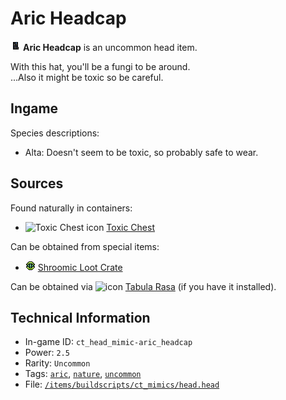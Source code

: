 # Aric Headcap

<img src="https://raw.githubusercontent.com/Ceterai/Enternia/main/items/armors/alta/tier6/ceterai/legwear/icon.png" alt="Aric Headcap icon" loading="lazy" height="16px" width="auto" /> **Aric Headcap** is an uncommon head item.

With this hat, you'll be a fungi to be around.  
...Also it might be toxic so be careful.

## Ingame

Species descriptions:

- Alta: Doesn't seem to be toxic, so probably safe to wear.

## Sources

Found naturally in containers:

- <img src="https://starbounder.org/mediawiki/images/c/c4/Toxic-Chest.png" alt="Toxic Chest icon" loading="lazy" height="12px" width="12px" /> [Toxic Chest](https://starbounder.org/Toxic_Chest)

Can be obtained from special items:

- <img src="https://raw.githubusercontent.com/Ceterai/Enternia/main/items/active/alta/loot/biome/ct_shroomic_loot.png" alt="Shroomic Loot Crate icon" loading="lazy" height="16px" width="auto" /> [Shroomic Loot Crate](https://ceterai.github.io/MyEnternia/Wiki/ShroomicLootCrate)

Can be obtained via <img src="https://steamuserimages-a.akamaihd.net/ugc/263843960696222713/3EC9A7C005541F7D577EBCB8C5736B4EFC9973D6/" alt="icon" width="8" height="12"/> [Tabula Rasa](https://community.playstarbound.com/resources/the-tabula-rasa.3222/) (if you have it installed).

## Technical Information

- In-game ID: `ct_head_mimic-aric_headcap`
- Power: `2.5`
- Rarity: `Uncommon`
- Tags: [`aric`](https://ceterai.github.io/MyEnternia/Wiki/Tags/Aric), [`nature`](https://ceterai.github.io/MyEnternia/Wiki/Tags/Nature), [`uncommon`](https://ceterai.github.io/MyEnternia/Wiki/Tags/Uncommon)
- File: [`/items/buildscripts/ct_mimics/head.head`](https://github.com/Ceterai/Enternia/blob/main/items/buildscripts/ct_mimics/head.head)

